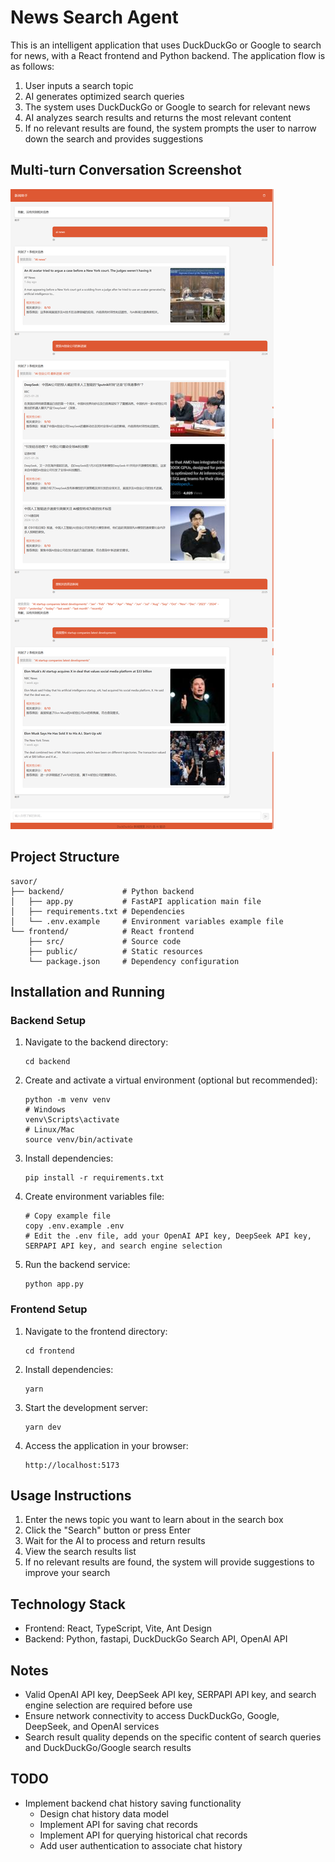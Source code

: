 # News Search Agent

This is an intelligent application that uses DuckDuckGo or Google to search for news, with a React frontend and Python backend. The application flow is as follows:

1. User inputs a search topic
2. AI generates optimized search queries
3. The system uses DuckDuckGo or Google to search for relevant news
4. AI analyzes search results and returns the most relevant content
5. If no relevant results are found, the system prompts the user to narrow down the search and provides suggestions

## Multi-turn Conversation Screenshot
![Multi-turn Conversation Screenshot](./imgs/1.png)


## Project Structure

```
savor/
├── backend/             # Python backend
│   ├── app.py           # FastAPI application main file
│   ├── requirements.txt # Dependencies
│   └── .env.example     # Environment variables example file
└── frontend/            # React frontend
    ├── src/             # Source code
    ├── public/          # Static resources
    └── package.json     # Dependency configuration
```

## Installation and Running

### Backend Setup

1. Navigate to the backend directory:
   ```
   cd backend
   ```

2. Create and activate a virtual environment (optional but recommended):
   ```
   python -m venv venv
   # Windows
   venv\Scripts\activate
   # Linux/Mac
   source venv/bin/activate
   ```

3. Install dependencies:
   ```
   pip install -r requirements.txt
   ```

4. Create environment variables file:
   ```
   # Copy example file
   copy .env.example .env
   # Edit the .env file, add your OpenAI API key, DeepSeek API key, SERPAPI API key, and search engine selection
   ```

5. Run the backend service:
   ```
   python app.py
   ```

### Frontend Setup

1. Navigate to the frontend directory:
   ```
   cd frontend
   ```

2. Install dependencies:
   ```
   yarn
   ```

3. Start the development server:
   ```
   yarn dev
   ```

4. Access the application in your browser:
   ```
   http://localhost:5173
   ```

## Usage Instructions

1. Enter the news topic you want to learn about in the search box
2. Click the "Search" button or press Enter
3. Wait for the AI to process and return results
4. View the search results list
5. If no relevant results are found, the system will provide suggestions to improve your search

## Technology Stack

- Frontend: React, TypeScript, Vite, Ant Design
- Backend: Python, fastapi, DuckDuckGo Search API, OpenAI API

## Notes

- Valid OpenAI API key, DeepSeek API key, SERPAPI API key, and search engine selection are required before use
- Ensure network connectivity to access DuckDuckGo, Google, DeepSeek, and OpenAI services
- Search result quality depends on the specific content of search queries and DuckDuckGo/Google search results

## TODO

- Implement backend chat history saving functionality
  - Design chat history data model
  - Implement API for saving chat records
  - Implement API for querying historical chat records
  - Add user authentication to associate chat history

